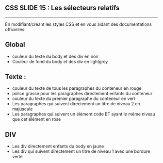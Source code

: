 ## CSS SLIDE 15 : Les sélecteurs relatifs
* * *

En modifiant/créant les styles CSS et en vous aidant des documentations officielles: 

## Global
- couleur du texte du body et des div en noir
- Couleur de fond du body et des div en lightgrey

## Texte :

- couleur du texte de tous les paragraphes du conteneur en rouge
- police grasse pour les paragraphes directement enfants du conteneur
- couleur du texte du premier paragraphe du conteneur en vert
- Les paragraphes qui suivent directement un titre de niveau 2 en majuscule
- Les paragraphes qui suivent un élément code ET ayant le même niveau que cet élément en rose

## DIV

- Les div directement enfants du body en jaune
- Les div qui suivent directement un titre de niveau 1 avec une bordure verte